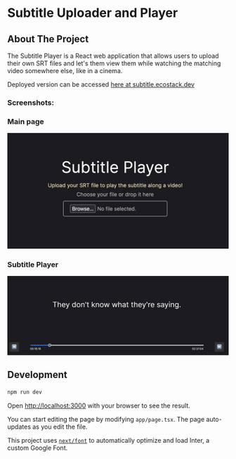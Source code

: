 # Subtitle Uploader and Player

## About The Project

The Subtitle Player is a React web application that allows users to upload their own SRT files and let's them view them while watching the matching video somewhere else, like in a cinema.

Deployed version can be accessed [here at subtitle.ecostack.dev](https://subtitle.ecostack.dev)

### Screenshots:

### Main page
![](./pic1.webp)
### Subtitle Player
![](./pic2.webp)

## Development

```bash
npm run dev
```

Open [http://localhost:3000](http://localhost:3000) with your browser to see the result.

You can start editing the page by modifying `app/page.tsx`. The page auto-updates as you edit the file.

This project uses [`next/font`](https://nextjs.org/docs/basic-features/font-optimization) to automatically optimize and load Inter, a custom Google Font.

